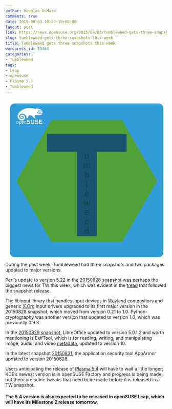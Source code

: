 ```yaml
---
author: Douglas DeMaio
comments: true
date: 2015-09-03 10:20:19+00:00
layout: post
link: https://news.opensuse.org/2015/09/03/tumbleweed-gets-three-snapshots-this-week/
slug: tumbleweed-gets-three-snapshots-this-week
title: Tumbleweed gets three snapshots this week
wordpress_id: 19464
categories:
- Tumbleweed
tags:
- Leap
- opensuse
- Plasma 5.4
- Tumbleweed
---
```


[![Tumbleweed](/wp-content/uploads/2015/07/Tumbleweed.png)](/wp-content/uploads/2015/07/Tumbleweed.png)During the past week, Tumbleweed had three snapshots and two packages updated to major versions.

Perl’s update to version 5.22 in the [20150828 snapshot](//lists.opensuse.org/opensuse-factory/2015-08/msg00746.html) was perhaps the biggest news for TW this week, which was evident in the [tread](//lists.opensuse.org/opensuse-factory/2015-08/threads4.html) that followed the snapshot release.

The libinput library that handles input devices in [Wayland](//wayland.freedesktop.org/) compositors and generic [X.Org](//x.org/) input drivers upgraded to its first major version in the 20150828 snapshot, which moved from version 0.21 to 1.0. Python-cryptography was another version that updated to version 1.0, which was previously 0.9.3.

In the [20150829 snapshot](//lists.opensuse.org/opensuse-factory/2015-08/msg00766.html), LibreOffice updated to version 5.0.1.2 and worth mentioning is ExifTool, which is for reading, writing, and manipulating image, audio, and video [metadata](https://en.wikipedia.org/wiki/Metadata), updated to version 10.

In the latest snapshot [20150831](//lists.opensuse.org/opensuse-factory/2015-09/msg00043.html), the application security tool AppArmor updated to version 20150828.

Users anticipating the release of [Plasma 5.4](https://www.kde.org/announcements/plasma-5.3.95.php) will have to wait a little longer; KDE’s newest version is in openSUSE Factory and progress is being made, but there are some tweaks that need to be made before it is released in a TW snapshot.


#### The 5.4 version is also expected to be released in openSUSE Leap, which will have its Milestone 2 release tomorrow.
